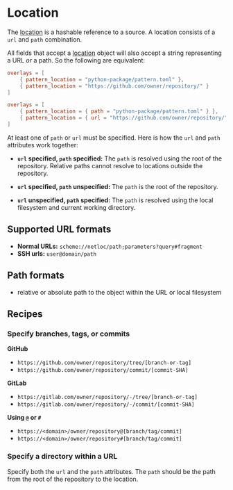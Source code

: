 # Location

The [location](api/project_forge/core/location.md/) is a hashable reference to a source. A location consists of a `url` and `path` combination.

All fields that accept a [location](api/project_forge/core/location.md/) object will also accept a string representing a URL _or_ a path. So the following are equivalent:

```toml title="Locations specified by strings"
overlays = [
    { pattern_location = "python-package/pattern.toml" },
    { pattern_location = "https://github.com/owner/repository/" }
]
```

```toml title="Locations specified by objects"
overlays = [
    { pattern_location = { path = "python-package/pattern.toml" } },
    { pattern_location = { url = "https://github.com/owner/repository/" } }
]
```

At least one of `path` or `url` must be specified. Here is how the `url` and `path` attributes work together:

- **`url` specified, `path` specified:** The `path` is resolved using the root of the repository. Relative paths cannot resolve to locations outside the repository.
- **`url` specified, `path` unspecified:** The `path` is the root of the repository.

- **`url` unspecified, `path` specified:** The `path` is resolved using the local filesystem and current working directory.

## Supported URL formats

- **Normal URLs:** `scheme://netloc/path;parameters?query#fragment`
- **SSH urls:** `user@domain/path`

## Path formats

- relative or absolute path to the object within the URL or local filesystem

## Recipes

### Specify branches, tags, or commits

**GitHub**

- `https://github.com/owner/repository/tree/[branch-or-tag]`
- `https://github.com/owner/repository/commit/[commit-SHA]`

**GitLab**

- `https://gitlab.com/owner/repository/-/tree/[branch-or-tag]`
- `https://gitlab.com/owner/repository/-/commit/[commit-SHA]`

**Using `@` or `#`**

- `https://<domain>/owner/repository@[branch/tag/commit]`
- `https://<domain>/owner/repository#[branch/tag/commit]`

### Specify a directory within a URL

Specify both the `url` and the `path` attributes. The `path` should be the path from the root of the repository to the location.

